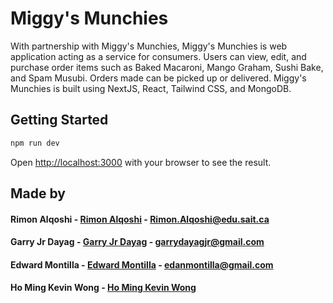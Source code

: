 # Miggy's Munchies

With partnership with Miggy's Munchies, Miggy's Munchies is web application acting as a service for consumers. Users can view, edit, and purchase order items such as Baked Macaroni, Mango Graham, Sushi Bake, and Spam Musubi. Orders made can be picked up or delivered. Miggy's Munchies is built using NextJS, React, Tailwind CSS, and MongoDB. 


## Getting Started
```javascript
npm run dev
```
Open [http://localhost:3000](http://localhost:3000) with your browser to see the result.


## Made by
#### Rimon Alqoshi - [Rimon Alqoshi](https://github.com/Rimon83) - Rimon.Alqoshi@edu.sait.ca
#### Garry Jr Dayag - [Garry Jr Dayag](https://github.com/garryloopy) - garrydayagjr@gmail.com
#### Edward Montilla - [Edward Montilla](https://github.com/edwardmontilla) - edanmontilla@gmail.com
#### Ho Ming Kevin Wong - [Ho Ming Kevin Wong](https://github.com/kevinw1222)
